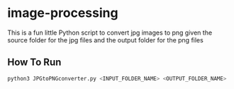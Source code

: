 # image-processing

This is a fun little Python script to convert jpg images to png given the source folder for the jpg files and the output folder for the png files

## How To Run
```bash
python3 JPGtoPNGconverter.py <INPUT_FOLDER_NAME> <OUTPUT_FOLDER_NAME>
```
